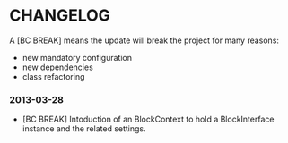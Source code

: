 CHANGELOG
=========

A [BC BREAK] means the update will break the project for many reasons:

* new mandatory configuration
* new dependencies
* class refactoring

### 2013-03-28

* [BC BREAK] Intoduction of an BlockContext to hold a BlockInterface instance and the related settings.